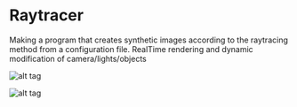 # Raytracer
Making a program that creates synthetic images according to the raytracing method from a configuration file. RealTime rendering and dynamic modification of camera/lights/objects

![alt tag](https://raw.githubusercontent.com/usernameHed/Raytracer/master/RaytracerPres.gif)

![alt tag](https://raw.githubusercontent.com/usernameHed/Raytracer/master/Raytracer.gif)